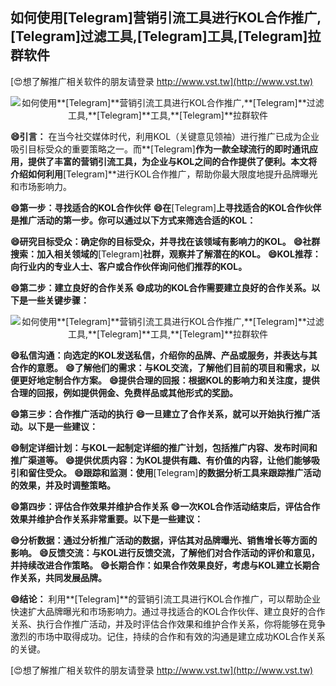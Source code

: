 ## **如何使用**[Telegram]**营销引流工具进行KOL合作推广,**[Telegram]**过滤工具,**[Telegram]**工具,**[Telegram]**拉群软件**

[😍想了解推广相关软件的朋友请登录 http://www.vst.tw](http://www.vst.tw)

 <center><img src="https://vst.tw/MP4/tuiguang/png/8.png" alt="如何使用**[Telegram]**营销引流工具进行KOL合作推广,**[Telegram]**过滤工具,**[Telegram]**工具,**[Telegram]**拉群软件"></center>

**😄引言：**
在当今社交媒体时代，利用KOL（关键意见领袖）进行推广已成为企业吸引目标受众的重要策略之一。而**[Telegram]**作为一款全球流行的即时通讯应用，提供了丰富的营销引流工具，为企业与KOL之间的合作提供了便利。本文将介绍如何利用**[Telegram]**进行KOL合作推广，帮助你最大限度地提升品牌曝光和市场影响力。

**😄第一步：寻找适合的KOL合作伙伴**
**😄在**[Telegram]**上寻找适合的KOL合作伙伴是推广活动的第一步。你可以通过以下方式来筛选合适的KOL：**

**😄研究目标受众：确定你的目标受众，并寻找在该领域有影响力的KOL。**
**😄社群搜索：加入相关领域的**[Telegram]**社群，观察并了解潜在的KOL。**
**😄KOL推荐：向行业内的专业人士、客户或合作伙伴询问他们推荐的KOL。**

**😄第二步：建立良好的合作关系**
**😄成功的KOL合作需要建立良好的合作关系。以下是一些关键步骤：**

 <center><img src="https://vst.tw/MP4/tuiguang/png/7.png" alt="如何使用**[Telegram]**营销引流工具进行KOL合作推广,**[Telegram]**过滤工具,**[Telegram]**工具,**[Telegram]**拉群软件"></center>

**😄私信沟通：向选定的KOL发送私信，介绍你的品牌、产品或服务，并表达与其合作的意愿。**
**😄了解他们的需求：与KOL交流，了解他们目前的项目和需求，以便更好地定制合作方案。**
**😄提供合理的回报：根据KOL的影响力和关注度，提供合理的回报，例如提供佣金、免费样品或其他形式的奖励。**

**😄第三步：合作推广活动的执行**
**😄一旦建立了合作关系，就可以开始执行推广活动。以下是一些建议：**

**😄制定详细计划：与KOL一起制定详细的推广计划，包括推广内容、发布时间和推广渠道等。**
**😄提供优质内容：为KOL提供有趣、有价值的内容，让他们能够吸引和留住受众。**
**😄跟踪和监测：使用**[Telegram]**的数据分析工具来跟踪推广活动的效果，并及时调整策略。**

**😄第四步：评估合作效果并维护合作关系**
**😄一次KOL合作活动结束后，评估合作效果并维护合作关系非常重要。以下是一些建议：**

**😄分析数据：通过分析推广活动的数据，评估其对品牌曝光、销售增长等方面的影响。**
**😄反馈交流：与KOL进行反馈交流，了解他们对合作活动的评价和意见，并持续改进合作策略。**
**😄长期合作：如果合作效果良好，考虑与KOL建立长期合作关系，共同发展品牌。**

**😄结论：**
利用**[Telegram]**的营销引流工具进行KOL合作推广，可以帮助企业快速扩大品牌曝光和市场影响力。通过寻找适合的KOL合作伙伴、建立良好的合作关系、执行合作推广活动，并及时评估合作效果和维护合作关系，你将能够在竞争激烈的市场中取得成功。记住，持续的合作和有效的沟通是建立成功KOL合作关系的关键。

[😍想了解推广相关软件的朋友请登录 http://www.vst.tw](http://www.vst.tw)



